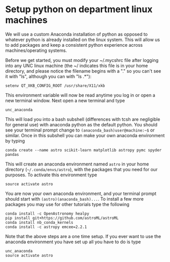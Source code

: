 # Setup python on department linux machines

We will use a custom Anaconda installation of python as opposed to whatever python is already installed on the linux system. This will allow us to add packages and keep a consistent python experience across machines/operating systems. 

Before we get started, you must modify your ~/.mycshrc file after logging into any UNC linux machine (the ~/ indicates this file is in your home directory, and please notice the filename begins with a "." so you can't see it with "ls", although you can with "ls .*"):

    setenv QT_XKB_CONFIG_ROOT /usr/share/X11/xkb

This environment variable will now be read anytime you log in or open a new terminal window. Next open a new terminal and type

    unc_anaconda
    
This will load you into a bash subshell (differences with tcsh are negligible for general use) with anaconda python as the default python. You should see your terminal prompt change to `(anaconda_bash)user@machine:~$` or similar. Once in this subshell you can make your own anaconda environment by typing

    conda create --name astro scikit-learn matplotlib astropy pymc spyder pandas

This will create an anaconda environment named `astro` in your home directory (`~/.conda/envs/astro`), with the packages that you need for our purposes. To activate this environment type

    source activate astro
    
You are now your own anaconda environment, and your terminal prompt should start with `(astro)(anaconda_bash)...`. To install a few more packages you may use for other tutorials type the following

    conda install -c OpenAstronomy healpy
    pip install git+https://github.com/astroML/astroML
    conda install nb_conda_kernels
    conda install -c astropy emcee=2.2.1
    
Note that the above steps are a one time setup. If you ever want to use the anaconda environment you have set up all you have to do is type

    unc_anaconda
    source activate astro
